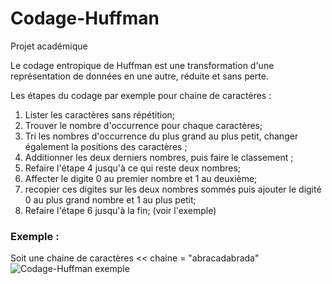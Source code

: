 # Codage-Huffman
Projet académique

Le codage entropique de Huffman est une transformation d'une représentation de données en une autre, réduite et sans perte.

Les étapes du codage par exemple pour chaine de caractères :

1. Lister les caractères sans répétition;
2. Trouver le nombre d'occurrence pour chaque caractères;
3. Tri les nombres d'occurrence du plus grand au plus petit, changer également la positions des caractères ;
4. Additionner les deux derniers nombres, puis faire le classement ; 
5. Refaire l'étape 4 jusqu'à ce qui reste deux nombres;
6. Affecter le digite 0 au premier nombre et 1 au deuxième;
7. recopier ces digites sur les deux nombres sommés puis ajouter le digité 0 au plus grand nombre et 1 au plus petit;
8. Refaire l'étape 6 jusqu'à la fin; (voir l'exemple)

### Exemple :
Soit une chaine de caractères << chaine = "abracadabrada"
![Codage-Huffman exemple](Images/example1.png)
